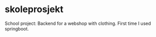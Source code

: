 # skoleprosjekt
School project: Backend for a webshop with clothing. 
First time I used springboot.
